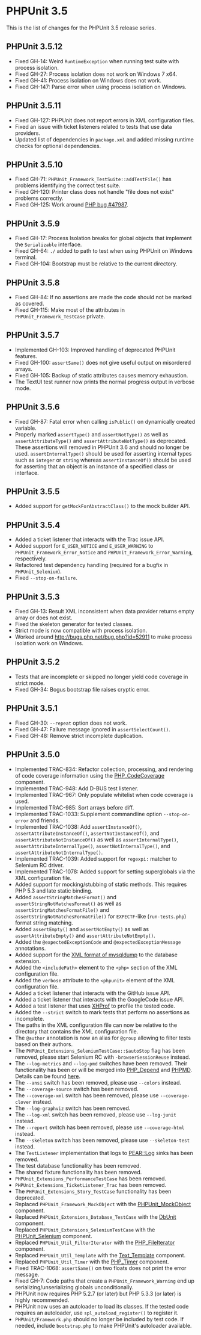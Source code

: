 PHPUnit 3.5
===========

This is the list of changes for the PHPUnit 3.5 release series.

PHPUnit 3.5.12
--------------

* Fixed GH-14: Weird `RuntimeException` when running test suite with process isolation.
* Fixed GH-27: Process isolation does not work on Windows 7 x64.
* Fixed GH-41: Process isolation on Windows does not work.
* Fixed GH-147: Parse error when using process isolation on Windows.

PHPUnit 3.5.11
--------------

* Fixed GH-127: PHPUnit does not report errors in XML configuration files.
* Fixed an issue with ticket listeners related to tests that use data providers.
* Updated list of dependencies in `package.xml` and added missing runtime checks for optional dependencies.

PHPUnit 3.5.10
--------------

* Fixed GH-71: `PHPUnit_Framework_TestSuite::addTestFile()` has problems identifying the correct test suite.
* Fixed GH-120: Printer class does not handle "file does not exist" problems correctly.
* Fixed GH-125: Work around [PHP bug #47987](http://bugs.php.net/bug.php?id=47987).

PHPUnit 3.5.9
-------------

* Fixed GH-17: Process Isolation breaks for global objects that implement the `Serializable` interface.
* Fixed GH-64: `./` added to path to test when using PHPUnit on Windows terminal.
* Fixed GH-104: Bootstrap must be relative to the current directory.

PHPUnit 3.5.8
-------------

* Fixed GH-84: If no assertions are made the code should not be marked as covered.
* Fixed GH-115: Make most of the attributes in `PHPUnit_Framework_TestCase` private.

PHPUnit 3.5.7
-------------

* Implemented GH-103: Improved handling of deprecated PHPUnit features.
* Fixed GH-100: `assertSame()` does not give useful output on misordered arrays.
* Fixed GH-105: Backup of static attributes causes memory exhaustion.
* The TextUI test runner now prints the normal progress output in verbose mode.

PHPUnit 3.5.6
-------------

* Fixed GH-87: Fatal error when calling `isPublic()` on dynamically created variable.
* Properly marked `assertType()` and `assertNotType()` as well as `assertAttributeType()` and `assertAttributeNotType()` as deprecated. These assertions will removed in PHPUnit 3.6 and should no longer be used. `assertInternalType()` should be used for asserting internal types such as `integer` or `string` whereas `assertInstanceOf()` should be used for asserting that an object is an instance of a specified class or interface.

PHPUnit 3.5.5
-------------

* Added support for `getMockForAbstractClass()` to the mock builder API.

PHPUnit 3.5.4
-------------

* Added a ticket listener that interacts with the Trac issue API.
* Added support for `E_USER_NOTICE` and `E_USER_WARNING` to `PHPUnit_Framework_Error_Notice` and `PHPUnit_Framework_Error_Warning`, respectively.
* Refactored test dependency handling (required for a bugfix in `PHPUnit_Selenium`).
* Fixed `--stop-on-failure`.

PHPUnit 3.5.3
-------------

* Fixed GH-13: Result XML inconsistent when data provider returns empty array or does not exist.
* Fixed the skeleton generator for tested classes.
* Strict mode is now compatible with process isolation.
* Worked around http://bugs.php.net/bug.php?id=52911 to make process isolation work on Windows.

PHPUnit 3.5.2
-------------

* Tests that are incomplete or skipped no longer yield code coverage in strict mode.
* Fixed GH-34: Bogus bootstrap file raises cryptic error.

PHPUnit 3.5.1
-------------

* Fixed GH-30: `--repeat` option does not work.
* Fixed GH-47: Failure message ignored in `assertSelectCount()`.
* Fixed GH-48: Remove strict incomplete duplication.

PHPUnit 3.5.0
-------------

* Implemented TRAC-834: Refactor collection, processing, and rendering of code coverage information using the [PHP_CodeCoverage](http://github.com/sebastianbergmann/php-code-coverage) component.
* Implemented TRAC-948: Add D-BUS test listener.
* Implemented TRAC-967: Only populate whitelist when code coverage is used.
* Implemented TRAC-985: Sort arrays before diff.
* Implemented TRAC-1033: Supplement commandline option `--stop-on-error` and friends.
* Implemented TRAC-1038: Add `assertInstanceOf()`, `assertAttributeInstanceOf()`, `assertNotInstanceOf()`, and `assertAttributeNotInstanceOf()` as well as `assertInternalType()`, `assertAttributeInternalType()`, `assertNotInternalType()`, and `assertAttributeNotInternalType()`.
* Implemented TRAC-1039: Added support for `regexpi:` matcher to Selenium RC driver.
* Implemented TRAC-1078: Added support for setting superglobals via the XML configuration file.
* Added support for mocking/stubbing of static methods. This requires PHP 5.3 and late static binding.
* Added `assertStringMatchesFormat()` and `assertStringNotMatchesFormat()` as well as `assertStringMatchesFormatFile()` and `assertStringNotMatchesFormatFile()` for `EXPECTF`-like (`run-tests.php`) format string matching.
* Added `assertEmpty()` and `assertNotEmpty()` as well as `assertAttributeEmpty()` and `assertAttributeNotEmpty()`.
* Added the `@expectedExceptionCode` and `@expectedExceptionMessage` annotations.
* Added support for the [XML format of mysqldump](http://dev.mysql.com/doc/refman/5.1/en/mysqldump.html#option_mysqldump_xml) to the database extension.
* Added the `<includePath>` element to the `<php>` section of the XML configuration file.
* Added the `verbose` attribute to the `<phpunit>` element of the XML configuration file.
* Added a ticket listener that interacts with the GitHub issue API.
* Added a ticket listener that interacts with the GoogleCode issue API.
* Added a test listener that uses [XHProf](http://mirror.facebook.net/facebook/xhprof/doc.html) to profile the tested code.
* Added the `--strict` switch to mark tests that perform no assertions as incomplete.
* The paths in the XML configuration file can now be relative to the directory that contains the XML configuration file.
* The `@author` annotation is now an alias for `@group` allowing to filter tests based on their authors.
* The `PHPUnit_Extensions_SeleniumTestCase::$autoStop` flag has been removed, please start Selenium RC with `-browserSessionReuse` instead.
* The `--log-metrics` and `--log-pmd` switches have been removed. Their functionality has been or will be merged into [PHP_Depend](http://pdepend.org/) and [PHPMD](http://phpmd.org/). Details can be found [here](http://sebastian-bergmann.de/archives/744-On-PHPUnit-and-Software-Metrics.html).
* The `--ansi` switch has been removed, please use `--colors` instead.
* The `--coverage-source` switch has been removed.
* The `--coverage-xml` switch has been removed, please use `--coverage-clover` instead.
* The `--log-graphviz` switch has been removed.
* The `--log-xml` switch has been removed, please use `--log-junit` instead.
* The `--report` switch has been removed, please use `--coverage-html` instead.
* The `--skeleton` switch has been removed, please use `--skeleton-test` instead.
* The `TestListener` implementation that logs to [PEAR::Log](http://pear.php.net/package/Log) sinks has been removed.
* The test database functionality has been removed.
* The shared fixture functionality has been removed.
* `PHPUnit_Extensions_PerformanceTestCase` has been removed.
* `PHPUnit_Extensions_TicketListener_Trac` has been removed.
* The `PHPUnit_Extensions_Story_TestCase` functionality has been deprecated.
* Replaced `PHPUnit_Framework_MockObject` with the [PHPUnit_MockObject](http://github.com/sebastianbergmann/phpunit-mock-objects) component.
* Replaced `PHPUnit_Extensions_Database_TestCase` with the [DbUnit](http://github.com/sebastianbergmann/dbunit) component.
* Replaced `PHPUnit_Extensions_SeleniumTestCase` with the [PHPUnit_Selenium](http://github.com/sebastianbergmann/phpunit-selenium) component.
* Replaced `PHPUnit_Util_FilterIterator` with the [PHP_FileIterator](http://github.com/sebastianbergmann/php-file-iterator) component.
* Replaced `PHPUnit_Util_Template` with the [Text_Template](http://github.com/sebastianbergmann/php-text-template) component.
* Replaced `PHPUnit_Util_Timer` with the [PHP_Timer](http://github.com/sebastianbergmann/php-timer) component.
* Fixed TRAC-1068: `assertSame()` on two floats does not print the error message.
* Fixed GH-7: Code paths that create a `PHPUnit_Framework_Warning` end up serializing/unserializing globals unconditionally.
* PHPUnit now requires PHP 5.2.7 (or later) but PHP 5.3.3 (or later) is highly recommended.
* PHPUnit now uses an autoloader to load its classes. If the tested code requires an autoloader, use `spl_autoload_register()` to register it.
* `PHPUnit/Framework.php` should no longer be included by test code. If needed, include `bootstrap.php` to make PHPUnit's autoloader available.
